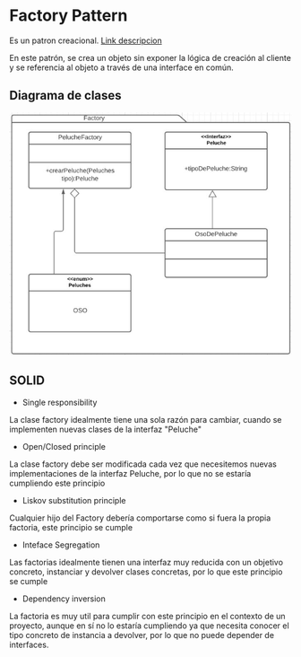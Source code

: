 # Factory Pattern
Es un patron creacional. [Link descripcion](https://www.tutorialspoint.com/design_pattern/factory_pattern.htm)

En este patrón, se crea un objeto sin exponer la lógica de creación al cliente y se referencia al objeto a través de una interface en común.

## Diagrama de clases
![UML](factory.jpg)

## SOLID
* Single responsibility
	
La clase factory idealmente tiene una sola razón para cambiar, cuando se implementen nuevas clases de la interfaz "Peluche"

* Open/Closed principle
	
La clase factory debe ser modificada cada vez que necesitemos nuevas implementaciones de la interfaz Peluche, por lo que no se estaría cumpliendo este principio

* Liskov substitution principle
	
Cualquier hijo del Factory debería comportarse como si fuera la propia factoria, este principio se cumple

* Inteface Segregation
	
Las factorias idealmente tienen una interfaz muy reducida con un objetivo concreto, instanciar y devolver clases concretas, por lo que este principio se cumple

* Dependency inversion
	
La factoria es muy util para cumplir con este principio en el contexto de un proyecto, aunque en sí no lo estaría cumpliendo ya que necesita conocer el tipo concreto de instancia a devolver, por lo que no puede depender de interfaces.